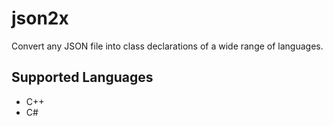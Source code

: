 # json2x
 Convert any JSON file into class declarations  of a wide range of languages.

 ## Supported Languages
 - C++
 - C#
